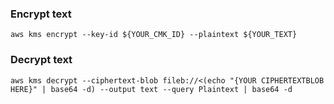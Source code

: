 ### Encrypt text
`aws kms encrypt --key-id ${YOUR_CMK_ID} --plaintext ${YOUR_TEXT}`
### Decrypt text
`aws kms decrypt --ciphertext-blob fileb://<(echo "{YOUR CIPHERTEXTBLOB HERE}" | base64 -d) --output text --query Plaintext | base64 -d`
